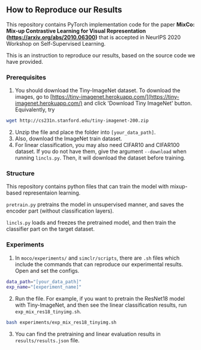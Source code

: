 ## How to Reproduce our Results

This repository contains PyTorch implementation code for the paper **MixCo: Mix-up Contrastive Learning for Visual Representation (https://arxiv.org/abs/2010.06300)** that is accepted in NeurIPS 2020 Workshop on Self-Supervised Learning.

This is an instruction to reproduce our results, based on the source code we have provided.

### Prerequisites

1. You should download the Tiny-ImageNet dataset. To download the images, go to [https://tiny-imagenet.herokuapp.com/](https://tiny-imagenet.herokuapp.com/) and click 'Download Tiny ImageNet' button. Equivalently, try
```sh
wget http://cs231n.stanford.edu/tiny-imagenet-200.zip 
```
2. Unzip the file and place the folder into `[your_data_path]`.
3. Also, download the ImageNet train dataset.
4. For linear classification, you may also need CIFAR10 and CIFAR100 dataset. If you do not have them, give the argument `--download` when running `lincls.py`. Then, it will download the dataset before training.

### Structure
This repository contains python files that can train the model with mixup-based representaion learning.

`pretrain.py` pretrains the model in unsupervised manner, and saves the encoder part (without classification layers). 

`lincls.py` loads and freezes the pretrained model, and then train the classifier part on the target dataset.

### Experiments

1. In `moco/experiments/` and `simclr/scripts`, there are `.sh` files which include the commands that can reproduce our experimental results. Open and set the configs.
```sh
data_path="[your_data_path]"
exp_name="[experiment_name]"
```
2. Run the file. For example, if you want to pretrain the ResNet18 model with Tiny-ImageNet, and then see the linear classification results, run `exp_mix_res18_tinyimg.sh`.
```sh
bash experiments/exp_mix_res18_tinyimg.sh
```
3. You can find the pretraining and linear evaluation results in `results/results.json` file.

